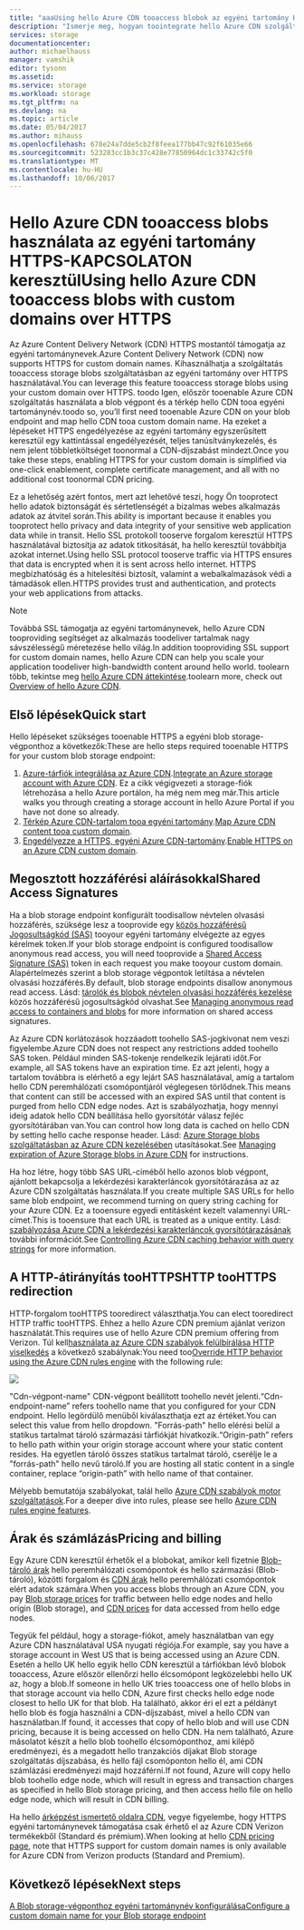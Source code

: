 ```yaml
---
title: "aaaUsing hello Azure CDN tooaccess blobok az egyéni tartomány HTTPS-KAPCSOLATON keresztül"
description: "Ismerje meg, hogyan toointegrate hello Azure CDN szolgáltatás használata a blob storage tooaccess blobok az egyéni tartomány HTTPS-KAPCSOLATON keresztül"
services: storage
documentationcenter: 
author: michaelhauss
manager: vamshik
editor: tysonn
ms.assetid: 
ms.service: storage
ms.workload: storage
ms.tgt_pltfrm: na
ms.devlang: na
ms.topic: article
ms.date: 05/04/2017
ms.author: mihauss
ms.openlocfilehash: 678e24a7dde5cb2f8feea177bb47c92f61035e66
ms.sourcegitcommit: 523283cc1b3c37c428e77850964dc1c33742c5f0
ms.translationtype: MT
ms.contentlocale: hu-HU
ms.lasthandoff: 10/06/2017
---
```

# <a name="using-hello-azure-cdn-tooaccess-blobs-with-custom-domains-over-https"></a><span data-ttu-id="c2627-103">Hello Azure CDN tooaccess blobs használata az egyéni tartomány HTTPS-KAPCSOLATON keresztül</span><span class="sxs-lookup"><span data-stu-id="c2627-103">Using hello Azure CDN tooaccess blobs with custom domains over HTTPS</span></span>

<span data-ttu-id="c2627-104">Az Azure Content Delivery Network (CDN) HTTPS mostantól támogatja az egyéni tartománynevek.</span><span class="sxs-lookup"><span data-stu-id="c2627-104">Azure Content Delivery Network (CDN) now supports HTTPS for custom domain names.</span></span>
<span data-ttu-id="c2627-105">Kihasználhatja a szolgáltatás tooaccess storage blobs szolgáltatásban az egyéni tartomány over HTTPS használatával.</span><span class="sxs-lookup"><span data-stu-id="c2627-105">You can leverage this feature tooaccess storage blobs using your custom domain over HTTPS.</span></span> <span data-ttu-id="c2627-106">toodo Igen, először tooenable Azure CDN szolgáltatás használata a blob végpont és a térkép hello CDN tooa egyéni tartománynév.</span><span class="sxs-lookup"><span data-stu-id="c2627-106">toodo so, you’ll first need tooenable Azure CDN on your blob endpoint and map hello CDN tooa custom domain name.</span></span> <span data-ttu-id="c2627-107">Ha ezeket a lépéseket HTTPS engedélyezése az egyéni tartomány egyszerűsített keresztül egy kattintással engedélyezését, teljes tanúsítványkezelés, és nem jelent többletköltséget toonormal a CDN-díjszabást mindezt.</span><span class="sxs-lookup"><span data-stu-id="c2627-107">Once you take these steps, enabling HTTPS for your custom domain is simplified via one-click enablement, complete certificate management, and all with no additional cost toonormal CDN pricing.</span></span>

<span data-ttu-id="c2627-108">Ez a lehetőség azért fontos, mert azt lehetővé teszi, hogy Ön tooprotect hello adatok biztonságát és sértetlenségét a bizalmas webes alkalmazás adatok az átvitel során.</span><span class="sxs-lookup"><span data-stu-id="c2627-108">This ability is important because it enables you tooprotect hello privacy and data integrity of your sensitive web application data while in transit.</span></span> <span data-ttu-id="c2627-109">Hello SSL protokoll tooserve forgalom keresztül HTTPS használatával biztosítja az adatok titkosítását, ha hello keresztül továbbítja azokat internet.</span><span class="sxs-lookup"><span data-stu-id="c2627-109">Using hello SSL protocol tooserve traffic via HTTPS ensures that data is encrypted when it is sent across hello internet.</span></span> <span data-ttu-id="c2627-110">HTTPS megbízhatóság és a hitelesítési biztosít, valamint a webalkalmazások védi a támadások ellen.</span><span class="sxs-lookup"><span data-stu-id="c2627-110">HTTPS provides trust and authentication, and protects your web applications from attacks.</span></span>

> [!NOTE]
> <span data-ttu-id="c2627-111">Továbbá SSL támogatja az egyéni tartománynevek, hello Azure CDN tooproviding segítséget az alkalmazás toodeliver tartalmak nagy sávszélességű méretezése hello világ.</span><span class="sxs-lookup"><span data-stu-id="c2627-111">In addition tooproviding SSL support for custom domain names, hello Azure CDN can help you scale your application toodeliver high-bandwidth content around hello world.</span></span>
> <span data-ttu-id="c2627-112">toolearn több, tekintse meg [hello Azure CDN áttekintése](../cdn/cdn-overview.md).</span><span class="sxs-lookup"><span data-stu-id="c2627-112">toolearn more, check out [Overview of hello Azure CDN](../cdn/cdn-overview.md).</span></span>
>
>

## <a name="quick-start"></a><span data-ttu-id="c2627-113">Első lépések</span><span class="sxs-lookup"><span data-stu-id="c2627-113">Quick start</span></span>

<span data-ttu-id="c2627-114">Hello lépéseket szükséges tooenable HTTPS a egyéni blob storage-végponthoz a következők:</span><span class="sxs-lookup"><span data-stu-id="c2627-114">These are hello steps required tooenable HTTPS for your custom blob storage endpoint:</span></span>

1.  <span data-ttu-id="c2627-115">[Azure-tárfiók integrálása az Azure CDN](../cdn/cdn-create-a-storage-account-with-cdn.md).</span><span class="sxs-lookup"><span data-stu-id="c2627-115">[Integrate an Azure storage account with Azure CDN](../cdn/cdn-create-a-storage-account-with-cdn.md).</span></span>
    <span data-ttu-id="c2627-116">Ez a cikk végigvezeti a storage-fiók létrehozása a hello Azure portálon, ha még nem meg már.</span><span class="sxs-lookup"><span data-stu-id="c2627-116">This article walks you through creating a storage account in hello Azure Portal if you have not done so already.</span></span>
2.  <span data-ttu-id="c2627-117">[Térkép Azure CDN-tartalom tooa egyéni tartomány](../cdn/cdn-map-content-to-custom-domain.md).</span><span class="sxs-lookup"><span data-stu-id="c2627-117">[Map Azure CDN content tooa custom domain](../cdn/cdn-map-content-to-custom-domain.md).</span></span>
3.  <span data-ttu-id="c2627-118">[Engedélyezze a HTTPS, egyéni Azure CDN-tartomány](../cdn/cdn-custom-ssl.md).</span><span class="sxs-lookup"><span data-stu-id="c2627-118">[Enable HTTPS on an Azure CDN custom domain](../cdn/cdn-custom-ssl.md).</span></span>

## <a name="shared-access-signatures"></a><span data-ttu-id="c2627-119">Megosztott hozzáférési aláírásokkal</span><span class="sxs-lookup"><span data-stu-id="c2627-119">Shared Access Signatures</span></span>

<span data-ttu-id="c2627-120">Ha a blob storage endpoint konfigurált toodisallow névtelen olvasási hozzáférés, szüksége lesz a tooprovide egy [közös hozzáférésű Jogosultságkód (SAS)](storage-dotnet-shared-access-signature-part-1.md) tooyour egyéni tartomány elvégezte az egyes kérelmek token.</span><span class="sxs-lookup"><span data-stu-id="c2627-120">If your blob storage endpoint is configured toodisallow anonymous read access, you will need tooprovide a [Shared Access Signature (SAS)](storage-dotnet-shared-access-signature-part-1.md) token in each request you make tooyour custom domain.</span></span> <span data-ttu-id="c2627-121">Alapértelmezés szerint a blob storage végpontok letiltása a névtelen olvasási hozzáférés.</span><span class="sxs-lookup"><span data-stu-id="c2627-121">By default, blob storage endpoints disallow anonymous read access.</span></span> <span data-ttu-id="c2627-122">Lásd: [tárolók és blobok névtelen olvasási hozzáférés kezelése](storage-manage-access-to-resources.md) közös hozzáférésű jogosultságkód olvashat.</span><span class="sxs-lookup"><span data-stu-id="c2627-122">See [Managing anonymous read access to containers and blobs](storage-manage-access-to-resources.md) for more information on shared access signatures.</span></span>

<span data-ttu-id="c2627-123">Az Azure CDN korlátozások hozzáadott toohello SAS-jogkivonat nem veszi figyelembe.</span><span class="sxs-lookup"><span data-stu-id="c2627-123">Azure CDN does not respect any restrictions added toohello SAS token.</span></span> <span data-ttu-id="c2627-124">Például minden SAS-tokenje rendelkezik lejárati időt.</span><span class="sxs-lookup"><span data-stu-id="c2627-124">For example, all SAS tokens have an expiration time.</span></span> <span data-ttu-id="c2627-125">Ez azt jelenti, hogy a tartalom továbbra is elérhető a egy lejárt SAS használatával, amíg a tartalom hello CDN peremhálózati csomópontjáról véglegesen törlődnek.</span><span class="sxs-lookup"><span data-stu-id="c2627-125">This means that content can still be accessed with an expired SAS until that content is purged from hello CDN edge nodes.</span></span> <span data-ttu-id="c2627-126">Azt is szabályozhatja, hogy mennyi ideig adatok hello CDN beállítása hello gyorsítótár válasz fejléc gyorsítótárában van.</span><span class="sxs-lookup"><span data-stu-id="c2627-126">You can control how long data is cached on hello CDN by setting hello cache response header.</span></span> <span data-ttu-id="c2627-127">Lásd: [Azure Storage blobs szolgáltatásban az Azure CDN kezelésében](../cdn/cdn-manage-expiration-of-blob-content.md) utasításokat.</span><span class="sxs-lookup"><span data-stu-id="c2627-127">See [Managing expiration of Azure Storage blobs in Azure CDN](../cdn/cdn-manage-expiration-of-blob-content.md) for instructions.</span></span>

<span data-ttu-id="c2627-128">Ha hoz létre, hogy több SAS URL-címéből hello azonos blob végpont, ajánlott bekapcsolja a lekérdezési karakterláncok gyorsítótárazása az az Azure CDN szolgáltatás használata.</span><span class="sxs-lookup"><span data-stu-id="c2627-128">If you create multiple SAS URLs for hello same blob endpoint, we recommend turning on query string caching for your Azure CDN.</span></span> <span data-ttu-id="c2627-129">Ez a tooensure egyedi entitásként kezelt valamennyi URL-címet.</span><span class="sxs-lookup"><span data-stu-id="c2627-129">This is tooensure that each URL is treated as a unique entity.</span></span> <span data-ttu-id="c2627-130">Lásd: [szabályozása Azure CDN a lekérdezési karakterláncok gyorsítótárazásának](../cdn/cdn-query-string.md) további információt.</span><span class="sxs-lookup"><span data-stu-id="c2627-130">See [Controlling Azure CDN caching behavior with query strings](../cdn/cdn-query-string.md) for more information.</span></span>

## <a name="http-toohttps-redirection"></a><span data-ttu-id="c2627-131">A HTTP-átirányítás tooHTTPS</span><span class="sxs-lookup"><span data-stu-id="c2627-131">HTTP tooHTTPS redirection</span></span>

<span data-ttu-id="c2627-132">HTTP-forgalom tooHTTPS tooredirect választhatja.</span><span class="sxs-lookup"><span data-stu-id="c2627-132">You can elect tooredirect HTTP traffic tooHTTPS.</span></span> <span data-ttu-id="c2627-133">Ehhez a hello Azure CDN premium ajánlat verizon használatát.</span><span class="sxs-lookup"><span data-stu-id="c2627-133">This requires use of hello Azure CDN premium offering from Verizon.</span></span> <span data-ttu-id="c2627-134">Túl kell[használata az Azure CDN szabályok felülbírálása HTTP viselkedés](../cdn/cdn-rules-engine.md) a következő szabálynak:</span><span class="sxs-lookup"><span data-stu-id="c2627-134">You need too[Override HTTP behavior using the Azure CDN rules engine](../cdn/cdn-rules-engine.md) with the following rule:</span></span>

![](./media/storage-https-custom-domain-cdn/redirect-to-https.png)

<span data-ttu-id="c2627-135">"Cdn-végpont-name" CDN-végpont beállított toohello nevét jelenti.</span><span class="sxs-lookup"><span data-stu-id="c2627-135">“Cdn-endpoint-name” refers toohello name that you configured for your CDN endpoint.</span></span> <span data-ttu-id="c2627-136">Hello legördülő menüből kiválaszthatja ezt az értéket.</span><span class="sxs-lookup"><span data-stu-id="c2627-136">You can select this value from hello dropdown.</span></span> <span data-ttu-id="c2627-137">"Forrás-path" hello elérési belül a statikus tartalmat tároló származási tárfiókját hivatkozik.</span><span class="sxs-lookup"><span data-stu-id="c2627-137">“Origin-path” refers to hello path within your origin storage account where your static content resides.</span></span>
<span data-ttu-id="c2627-138">Ha egyetlen tároló összes statikus tartalmat tároló, cserélje le a "forrás-path" hello nevű tároló.</span><span class="sxs-lookup"><span data-stu-id="c2627-138">If you are hosting all static content in a single container, replace “origin-path” with hello name of that container.</span></span>

<span data-ttu-id="c2627-139">Mélyebb bemutatója szabályokat, talál hello [Azure CDN szabályok motor szolgáltatások](../cdn/cdn-rules-engine-reference-features.md).</span><span class="sxs-lookup"><span data-stu-id="c2627-139">For a deeper dive into rules, please see hello [Azure CDN rules engine features](../cdn/cdn-rules-engine-reference-features.md).</span></span>

## <a name="pricing-and-billing"></a><span data-ttu-id="c2627-140">Árak és számlázás</span><span class="sxs-lookup"><span data-stu-id="c2627-140">Pricing and billing</span></span>

<span data-ttu-id="c2627-141">Egy Azure CDN keresztül érhetők el a blobokat, amikor kell fizetnie [Blob-tároló árak](https://azure.microsoft.com/pricing/details/storage/blobs/) hello peremhálózati csomópontok és hello származási (Blob-tároló), közötti forgalom és [CDN árak](https://azure.microsoft.com/pricing/details/cdn/) hello peremhálózati csomópontok elért adatok számára.</span><span class="sxs-lookup"><span data-stu-id="c2627-141">When you access blobs through an Azure CDN, you pay [Blob storage prices](https://azure.microsoft.com/pricing/details/storage/blobs/) for traffic between hello edge nodes and hello origin (Blob storage), and [CDN prices](https://azure.microsoft.com/pricing/details/cdn/) for data accessed from hello edge nodes.</span></span>

<span data-ttu-id="c2627-142">Tegyük fel például, hogy a storage-fiókot, amely használatban van egy Azure CDN használatával USA nyugati régiója.</span><span class="sxs-lookup"><span data-stu-id="c2627-142">For example, say you have a storage account in West US that is being accessed using an Azure CDN.</span></span> <span data-ttu-id="c2627-143">Esetén a hello UK hello egyik hello CDN keresztül a tárfiókban lévő blobok tooaccess, Azure először ellenőrzi hello élcsomópont legközelebbi hello UK az, hogy a blob.</span><span class="sxs-lookup"><span data-stu-id="c2627-143">If someone in hello UK tries tooaccess one of hello blobs in that storage account via hello CDN, Azure first checks hello edge node closest to hello UK for that blob.</span></span> <span data-ttu-id="c2627-144">Ha található, akkor éri el ezt a példányt hello blob és fogja használni a CDN-díjszabást, mivel a hello CDN van használatban.</span><span class="sxs-lookup"><span data-stu-id="c2627-144">If found, it accesses that copy of hello blob and will use CDN pricing, because it is being accessed on hello CDN.</span></span> <span data-ttu-id="c2627-145">Ha nem található, Azure másolatot készít a hello blob toohello élcsomóponthoz, ami kilépő eredményezi, és a megadott hello tranzakciós díjakat Blob storage szolgáltatás díjszabása, és hello fájl csomóponton hello él, ami CDN számlázási eredményezi majd hozzáférni.</span><span class="sxs-lookup"><span data-stu-id="c2627-145">If not found, Azure will copy hello blob toohello edge node, which will result in egress and transaction charges as specified in hello Blob storage pricing, and then access hello file on hello edge node, which will result in CDN billing.</span></span>

<span data-ttu-id="c2627-146">Ha hello [árképzést ismertető oldalra CDN](https://azure.microsoft.com/pricing/details/cdn/), vegye figyelembe, hogy HTTPS egyéni tartománynevek támogatása csak érhető el az Azure CDN Verizon termékekből (Standard és prémium).</span><span class="sxs-lookup"><span data-stu-id="c2627-146">When looking at hello [CDN pricing page](https://azure.microsoft.com/pricing/details/cdn/), note that HTTPS support for custom domain names is only available for Azure CDN from Verizon products (Standard and Premium).</span></span>

## <a name="next-steps"></a><span data-ttu-id="c2627-147">Következő lépések</span><span class="sxs-lookup"><span data-stu-id="c2627-147">Next steps</span></span>

[<span data-ttu-id="c2627-148">A Blob storage-végponthoz egyéni tartománynév konfigurálása</span><span class="sxs-lookup"><span data-stu-id="c2627-148">Configure a custom domain name for your Blob storage endpoint</span></span>](storage-custom-domain-name.md)
